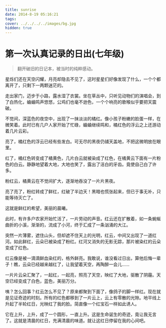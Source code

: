 ```yaml
---
title: sunrise
date: 2014-8-19 05:16:21
tags:
cover: ../../../../images/bg.jpg
hidden: true
---
```


# 第一次认真记录的**日出**(七年级)

> 翻开破旧的日记本，被当时的纯粹感动。

星烁们还在天空闪耀，月亮却隐去不见了，这时星星们好像发现了什么，一个个都离开了，只剩下一两颗迷茫的。

走出家门，迈步于小路，露水湿了衣裳。坐在草丛中，只听见动物们的演唱会，到了白热化，蛐蛐鸣声悠悠，公鸡们也毫不逊色，一个个响亮的歌喉似乎要把天震破。

不觉间，深蓝色的夜空中，出现了一抹淡淡的橘红。像小孩子粉嫩的脸蛋一样，在微笑着。此时已有几户人家开始了忙碌，蛐蛐继续鸣和，橘红色的浮云之上还游动着几片云彩。

亮了，橘红色的浮云已经有些发白。可无尽的黑夜仍铺天盖地，不把这微明放在眼里。

红了，橘红色转变成了橘黄色，几片白云就被染成了红色，在橘黄云下面有一片粉色的白云。静静地望着大地，大地也笑了，露出了洁白的牙齿。竟使自己白了许多。

粉红云，橘黄云在不觉间扩大，逐渐地吞没了一片片黑夜。

亮了亮了，粉红转成了鲜红，红破了半边天！黑暗也慌张起来，但已于事无补，只能等待灭亡了。

这就是鲜红的希望，美丽的晨曦。

此时，有许多户农家开始忙活了，一片劳动的声音。红云还在扩散着，如一条蜿蜒曲折的小溪，渐渐的，流成了小河，终于汇成了一条汹涌的大江。

突然一片薄雾，遮住山头，但却遮不住天上的光明，红云，中间又出现了一道红河。如此鲜红，云朵已被染成了粉红。红河又消失的无影无踪，那片被染红的云朵变成了红色。

红云像是被一滴滴鲜血染红的，格外鲜亮。我敢说，谁没看过日出，算他后悔一辈子！瞧，云朵已经越来越红了，让我望着天空，再陶醉一会儿......

一片片云朵汇聚了，一起红，一起亮，照亮了天空，映红了大地，驱散了阴霾。天空已经变成了白色，蓝色，美丽万分。

咦？怎么回事？红云怎么不见了？原来都聚到下面了，像鸽子的脚一样红。现在就是见证奇迹的时刻。所有的红色都移到了一片云上，云上有零散的光隙。地平线上升起了半轮红日，光映红了我的脸。简直像一个红宝石一样如此诱人。

它在上升，上升，成了一个圆形，一直上升。这是生命诞生的奇迹，竟让我无言了。这就是清晨的红日，充满清晨的味道。就让这红日停留在我的心间吧。


